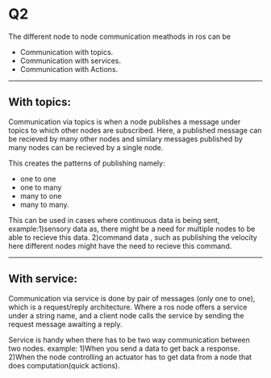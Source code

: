 # Q2
The different node to node communication meathods in ros can be
- Communication with topics.
- Communication with services.
- Communication with Actions.
---
## With topics:
Communication via topics is when a node publishes a message under topics to which other nodes are subscribed.
Here, a published message can be recieved by many other nodes and similary messages published by many nodes can be recieved by a single node.

This creates the patterns of publishing namely:
  - one to one
  - one to many
  - many to one
  - many to many.

<p>This can be used in cases where continuous data is being sent, example:1)sensory data
as, there might be a need for multiple nodes to be able to recieve this data. 2)command data , such as publishing the velocity here different nodes might have the need to recieve this command.</p>

---
## With service:
Communication via service is done by pair of messages (only one to one), which is a request/reply architecture. Where a ros node offers a service under a string name, and a client node calls the service by sending the request message awaiting a reply.

Service is handy when there has to be two way communication between two nodes. example: 1)When you send a data to get back a response. 2)When the node controlling an actuator has to get data from a node that does computation(quick actions). 


